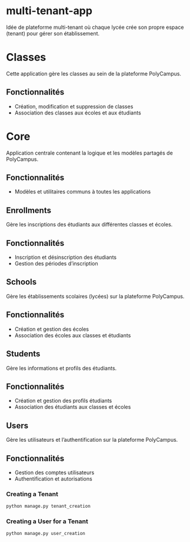 # multi-tenant-app
Idée de plateforme multi-tenant où chaque lycée crée son propre espace (tenant) pour gérer son établissement.

# Classes

Cette application gère les classes au sein de la plateforme PolyCampus.

## Fonctionnalités
- Création, modification et suppression de classes
- Association des classes aux écoles et aux étudiants

# Core

Application centrale contenant la logique et les modèles partagés de PolyCampus.

## Fonctionnalités
- Modèles et utilitaires communs à toutes les applications

## Enrollments

Gère les inscriptions des étudiants aux différentes classes et écoles.

## Fonctionnalités
- Inscription et désinscription des étudiants
- Gestion des périodes d’inscription

## Schools

Gère les établissements scolaires (lycées) sur la plateforme PolyCampus.

## Fonctionnalités
- Création et gestion des écoles
- Association des écoles aux classes et étudiants

## Students

Gère les informations et profils des étudiants.

## Fonctionnalités
- Création et gestion des profils étudiants
- Association des étudiants aux classes et écoles

## Users

Gère les utilisateurs et l’authentification sur la plateforme PolyCampus.

## Fonctionnalités
- Gestion des comptes utilisateurs
- Authentification et autorisations




### Creating a Tenant
```bash
python manage.py tenant_creation
```

 
### Creating a User for a Tenant
```bash
python manage.py user_creation
```

